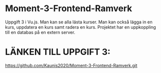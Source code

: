 # Moment-3-Frontend-Ramverk

Uppgift 3 i Vu.js. Man kan se alla lästa kurser.
Man kan också lägga in en kurs, uppdatera en kurs samt radera en kurs.
Projektet har en uppkoppling till en databas på en extern server.


# LÄNKEN TILL UPPGIFT 3:

https://github.com/Kaunis2020/Moment-3-Frontend-Ramverk.git
